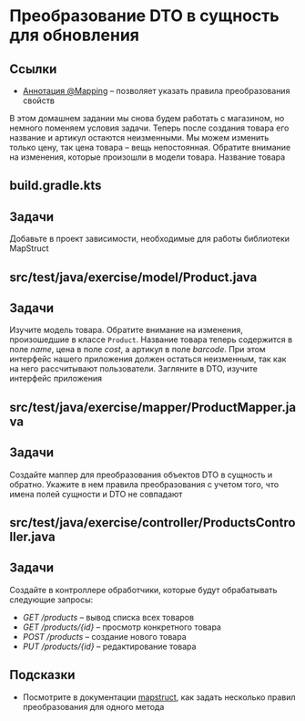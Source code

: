 # Преобразование DTO в сущность для обновления

## Ссылки

* [Аннотация @Mapping](https://mapstruct.org/documentation/stable/reference/html/#basic-mappings) – позволяет указать правила преобразования свойств

В этом домашнем задании мы снова будем работать с магазином, но немного поменяем условия задачи. Теперь после создания товара его название и артикул остаются неизменными. Мы можем изменить только цену, так цена товара – вещь непостоянная. Обратите внимание на изменения, которые произошли в модели товара. Название товара

## build.gradle.kts

## Задачи

Добавьте в проект зависимости, необходимые для работы библиотеки MapStruct

## src/test/java/exercise/model/Product.java

## Задачи

Изучите модель товара. Обратите внимание на изменения, произошедшие в классе `Product`. Название товара теперь содержится в поле *name*, цена в поле *cost*, а артикул в поле *barcode*. При этом интерфейс нашего приложения должен остаться неизменным, так как на него рассчитывают пользователи. Загляните в DTO, изучите интерфейс приложения

## src/test/java/exercise/mapper/ProductMapper.java

## Задачи

Создайте маппер для преобразования объектов DTO в сущность и обратно. Укажите в нем правила преобразования с учетом того, что имена полей сущности и DTO не совпадают

## src/test/java/exercise/controller/ProductsController.java

## Задачи

Создайте в контроллере обработчики, которые будут обрабатывать следующие запросы:

* *GET /products* – вывод списка всех товаров
* *GET /products/{id}* – просмотр конкретного товара
* *POST /products* – создание нового товара
* *PUT /products/{id}* – редактирование товара

## Подсказки

* Посмотрите в документации [mapstruct](https://mapstruct.org/documentation/stable/reference/html/#basic-mappings), как задать несколько правил преобразования для одного метода
